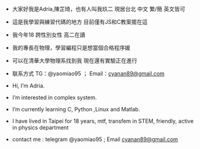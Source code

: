- 大家好我是Adria,陳芷琦，也有人叫我玖二 現居台北 中文 繁/簡 英文皆可
- 這是我學習與練習代碼的地方 目前僅有JS和C教案擺在這
- 我今年18 跨性別女性 高二在讀 
- 我的專長在物理，學習編程只是想當個合格程序媛
- 可以在清華大學物理系找到我 現在還有實驗正在進行
- 联系方式 TG：@yaomiao95 ； Email：cyanan89@gmail.com

- Hi, I’m Adria.
- I’m interested in complex system.
- I’m currently learning C, Python ,Linux and Matlab.
- I have lived in Taipei for 18 years, mtf, transfem in STEM, friendly, active in physics department
- contact me :  telegram @yaomiao95 ; Email cyanan89@gmail.com



<!---
yaomiao95/yaomiao95 is a ✨ special ✨ repository because its `README.md` (this file) appears on your GitHub profile.
You can click the Preview link to take a look at your changes.
--->
